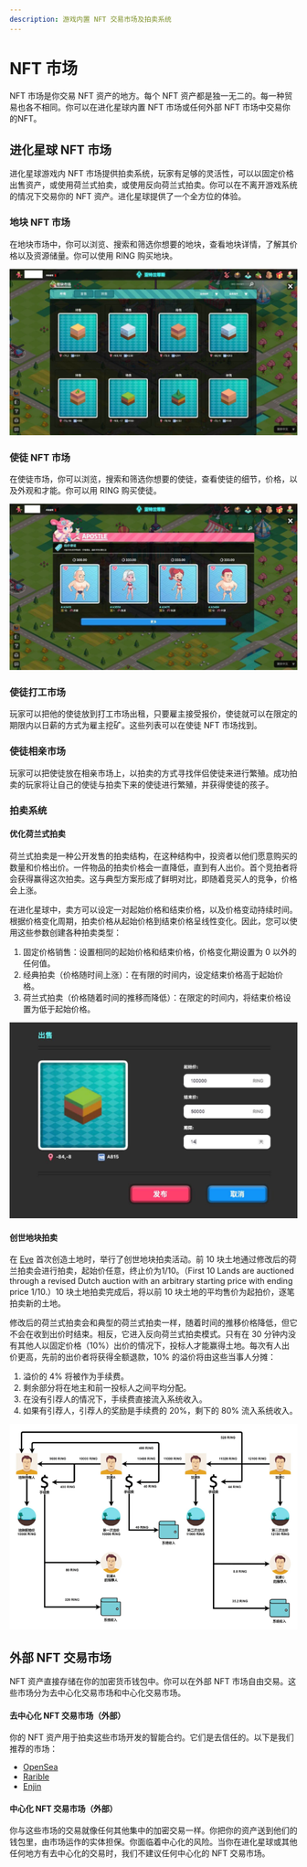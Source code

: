 ```yaml
---
description: 游戏内置 NFT 交易市场及拍卖系统
---
```


# NFT 市场

NFT 市场是你交易 NFT 资产的地方。每个 NFT 资产都是独一无二的。每一种贸易也各不相同。你可以在进化星球内置 NFT 市场或任何外部 NFT 市场中交易你的NFT。

## 进化星球 NFT 市场

进化星球游戏内 NFT 市场提供拍卖系统，玩家有足够的灵活性，可以以固定价格出售资产，或使用荷兰式拍卖，或使用反向荷兰式拍卖。你可以在不离开游戏系统的情况下交易你的 NFT 资产。进化星球提供了一个全方位的体验。

### 地块 NFT 市场

在地块市场中，你可以浏览、搜索和筛选你想要的地块，查看地块详情，了解其价格以及资源储量。你可以使用 RING 购买地块。

![地块市场](../../.gitbook/assets/advanced-trading-nft-market-land-market-cn.jpg)

### 使徒 NFT 市场

在使徒市场，你可以浏览，搜索和筛选你想要的使徒，查看使徒的细节，价格，以及外观和才能。你可以用 RING 购买使徒。

![使徒市场](../../.gitbook/assets/advanced-trading-nft-market-apostle-market-cn.jpg)

### 使徒打工市场

玩家可以把他的使徒放到打工市场出租，只要雇主接受报价，使徒就可以在限定的期限内以日薪的方式为雇主挖矿。这些列表可以在使徒 NFT 市场找到。

### 使徒相亲市场

玩家可以把使徒放在相亲市场上，以拍卖的方式寻找伴侣使徒来进行繁殖。成功拍卖的玩家将让自己的使徒与拍卖下来的使徒进行繁殖，并获得使徒的孩子。

### 拍卖系统

#### 优化荷兰式拍卖

荷兰式拍卖是一种公开发售的拍卖结构，在这种结构中，投资者以他们愿意购买的数量和价格出价。一件物品的拍卖价格会一直降低，直到有人出价。首个竞拍者将会获得赢得这次拍卖。这与典型方案形成了鲜明对比，即随着竞买人的竞争，价格会上涨。

在进化星球中，卖方可以设定一对起始价格和结束价格，以及价格变动持续时间。根据价格变化周期，拍卖价格从起始价格到结束价格呈线性变化。因此，您可以使用这些参数创建各种拍卖类型：

1. 固定价格销售：设置相同的起始价格和结束价格，价格变化期设置为 0 以外的任何值。
2. 经典拍卖（价格随时间上涨）：在有限的时间内，设定结束价格高于起始价格。
3. 荷兰式拍卖（价格随着时间的推移而降低）：在限定的时间内，将结束价格设置为低于起始价格。

![拍卖设置](../../.gitbook/assets/advanced-trading-nft-market-auction-sample-cn.jpg)

#### 创世地块拍卖

在 [Eve](../../) 首次创造土地时，举行了创世地块拍卖活动。前 10 块土地通过修改后的荷兰拍卖会进行拍卖，起始价任意，终止价为1/10。（First 10 Lands are auctioned through a revised Dutch auction with an arbitrary starting price with ending price 1/10.）10 块土地拍卖完成后，将以前 10 块土地的平均售价为起拍价，逐笔拍卖新的土地。

修改后的荷兰式拍卖会和典型的荷兰式拍卖一样，随着时间的推移价格降低，但它不会在收到出价时结束。相反，它进入反向荷兰式拍卖模式。只有在 30 分钟内没有其他人以固定价格（10%）出价的情况下，投标人才能赢得土地。每次有人出价更高，先前的出价者将获得全额退款，10% 的溢价将由这些当事人分摊：

1. 溢价的 4% 将被作为手续费。
2. 剩余部分将在地主和前一投标人之间平均分配。
3. 在没有引荐人的情况下，手续费直接流入系统收入。
4. 如果有引荐人，引荐人的奖励是手续费的 20%，剩下的 80% 流入系统收入。

![创世地块拍卖](../../.gitbook/assets/advanced-trading-nft-market-auction-revenue-cn.png)

## 外部 NFT 交易市场

NFT 资产直接存储在你的加密货币钱包中。你可以在外部 NFT 市场自由交易。这些市场分为去中心化交易市场和中心化交易市场。

#### 去中心化 NFT 交易市场（外部）

你的 NFT 资产用于拍卖这些市场开发的智能合约。它们是去信任的。以下是我们推荐的市场：

* [OpenSea](https://opensea.io/collection/evolutionland)
* [Rarible](https://app.rarible.com/collection/0x14a4123da9ad21b2215dc0ab6984ec1e89842c6d/collectibles)
* [Enjin](https://enjinx.io/eth/marketplace)

#### 中心化 NFT 交易市场（外部）

你与这些市场的交易就像任何其他集中的加密交易一样。你把你的资产送到他们的钱包里，由市场运作的实体担保。你面临着中心化的风险。当你在进化星球或其他任何地方有去中心化的交易时，我们不建议任何中心化的 NFT 交易市场。


